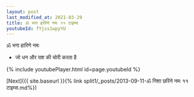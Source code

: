 ```yaml
---
layout: post
last_modified_at: 2021-03-29
title: ॐ भगा हारिणे नमः ११ टाइम्स
youtubeId: fYjss1wpyYU
---
```

 
 
 ॐ भगा हारिणे नमः  
 
 -  जो धन और यश की चोरी करता है 
 
  
 
  
 
 
 
 
 
 


{% include youtubePlayer.html id=page.youtubeId %}
 
[Next]({{ site.baseurl }}{% link  split1/_posts/2013-09-11-ॐ निशा छरिने नमः ११ टाइम्स.md%})
 
